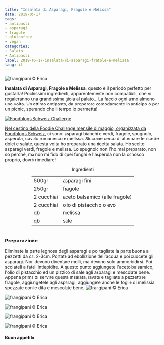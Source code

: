```yaml
---
title: "Insalata di Asparagi, Fragole e Melissa"
date: 2019-05-17
tags:
- antipasti
- asparagi
- fragole
- glutenfree
- vegan
categories:
- Salato
- Antipasti
label: 2019-05-17-insalata-di-asparagi-fratole-e-melissa
lang: it 
---
```

![](header.jpeg "frangipani © Erica")

**Insalata di Asparagi, Fragole e Melissa**, questo è il periodo perfetto per gustarla! Pochissimi ingredienti, apparentemente non compatibili, che vi regaleranno una grandissima gioia al palato... La faccio ogni anno almeno una volta. Un ottimo antipasto, da preparare comodamente in anticipo o per un picnic, sperando che il tempo lo permetta! 

<a href="https://www.foodblogs-schweiz.ch/challenge/" target="_blank" rel="noreferrer noopener">
<img src="https://www.foodblogs-schweiz.ch/wp-content/uploads/2019/04/Foodblogs-Schweiz-Banner-Mai.png" alt="Foodblogs Schweiz Challenge" class="wp-image-452 ignore-gallery-item"/>

Nel cestino della Foodie Challenge mensile di maggio, organizzata da <a href="https://www.foodblogs-schweiz.ch" target="_blank">Foodblogs Schweiz</a>, ci sono: asparagi bianchi e verdi, fragole, spugnolo, asperula, cavolo romanesco e melissa. Siccome cerco di alternare le ricette dolci e salate, questa volta ho preparato una ricetta salata. Ho scelto asparagi verdi, fragole e melissa. Lo spugnolo non l'ho mai preparato, non so perché, ma non mi fido di quei funghi e l'asperula non la conosco proprio, dovrò rimediare!

<div id="wrapper" style="text-align: center">
  <div id="yourdiv" style="display: inline-block;">
    <div class="ingredients" itemscope itemtype="http://schema.org/Recipe">
      <span itemprop="name" style="display:none;">Insalata di Asparagi, Fragole e Melissa</span>
      <span itemprop="recipeCategory" style="display:none;">Salato</span>
      <img itemprop="image" style="display:none;" class="ignore-gallery-item" src="header.jpeg"/>
      <span itemprop="author" style="display:none;">Erica Raiano</span>
      <span itemprop="description" style="display:none;">Insalata di Asparagi, Fragole e Melissa, questo è il periodo perfetto per gustarla! Pochissimi ingredienti, apparentemente non compatibili, che vi regaleranno una grandissima gioia al palato.</span>
      <div class="ingredients-title">Ingredienti</div>
      <table>
        <tbody>
          <tr itemprop="recipeIngredient">
            <td>500gr</td>
            <td>asparagi fini</td>
          </tr>
          <tr itemprop="recipeIngredient">
            <td>250gr</td>
            <td>fragole</td>
          </tr>
          <tr itemprop="recipeIngredient">
            <td>2 cucchiai</td>
            <td>aceto balsamico (alle fragole)</td>
          </tr>
          <tr itemprop="recipeIngredient">
            <td>2 cucchiai</td>
            <td>olio di pistacchio o evo</td>
          </tr>
          <tr itemprop="recipeIngredient">
            <td>qb</td>
            <td>melissa</td>
          </tr>
          <tr itemprop="recipeIngredient">
            <td>qb</td>
            <td>sale</td>    
          </tr>
        </tbody>
      </table>
    </div>
  </div>
</div>


<h3>
	<font color="grey">
		<i class="fa fa-cogs"></i>
	</font> Preparazione
</h3>

Eliminate la parte legnosa degli asparagi e poi tagliate la parte buona a pezzetti da ca. 2-3cm. Portate ad ebollizione dell'acqua e poi cuocete gli asparagi. Non devono diventare molli, ma devono solo ammorbidirsi. Poi scolateli a fateli intiepidire. A questo punto aggiungete l'aceto balsamico, l'olio di pistacchio ed un pizzico di sale agli asparagi e mescolate bene. Appena prima di servire questa insalata, lavate e tagliate a pezzetti le fragole, aggiungetele agli asparagi, aggiungete anche le foglie di melissia spezzate con le dita e mescolate bene.
![](risultato1.jpeg "frangipani © Erica")

![](risultato2.jpeg "frangipani © Erica")

![](risultato3.jpeg "frangipani © Erica")

![](risultato4.jpeg "frangipani © Erica")

![](risultato5.jpeg "frangipani © Erica")

<h4>Buon appetito
  <font color="red">
    <i class="fa fa-smile-o"></i>
  </font>
</h4>
